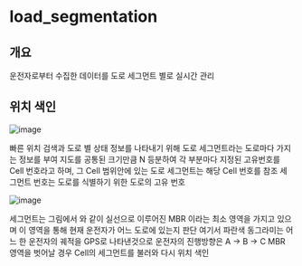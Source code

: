 ﻿# load_segmentation

개요
--------------------------
운전자로부터 수집한 데이터를 도로 세그먼트 별로 실시간 관리

위치 색인
-------------------------
![image](https://user-images.githubusercontent.com/65576979/92914228-66fe3a00-f466-11ea-8cb1-a3f0009c1501.png)

빠른 위치 검색과 도로 별 상태 정보를 나타내기 위해 도로 세그먼트라는 도로마다 가지는 정보를 부여
지도를 공통된 크기만큼 N 등분하여 각 부분마다 지정된 고유번호를 Cell 번호라고 하며, 그 Cell 범위안에 있는 도로 세그먼트는 해당 Cell 번호를 참조
세그먼트 번호는 도로를 식별하기 위한 도로의 고유 번호

![image](https://user-images.githubusercontent.com/65576979/92914626-bfcdd280-f466-11ea-9514-0d6971dceeb8.png)

세그먼트는 그림에서 와 같이 실선으로 이루어진 MBR 이라는 최소 영역을 가지고 있으며 이 영역을 통해 현재 운전자가 어느 도로에 있는지 판단
여기서 파란색 동그라미는 어느 한 운전자의 궤적을 GPS로 나타낸것으로 운전자의 진행방향은 A -> B -> C
MBR 영역을 벗어날 경우 Cell의 세그먼트를 불러와 다시 위치 색인
